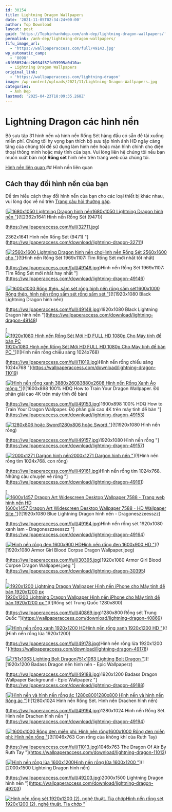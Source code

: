 ```yaml
---
id: 30154
title: Lightning Dragon Wallpapers
date: '2021-11-05T02:34:24+00:00'
author: Top Download
layout: post
guid: 'https://Tophinhanhdep.com/anh-dep/lightning-dragon-wallpapers/'
permalink: /anh-dep/lightning-dragon-wallpapers/
fifu_image_url:
  - 'https://wallpaperaccess.com/full/49143.jpg'
wp_automatic_camp:
  - '8098'
c8f05052dcc2b934f57fd93995a0d10a:
  - Lightning Dragon Wallpapers
original_link:
  - 'https://wallpaperaccess.com/lightning-dragon'
image: /wp-content/uploads/2021/11/Lightning-Dragon-Wallpapers.jpg
categories:
  - Ảnh Đẹp
lastmod: '2025-04-23T18:09:35.268Z'
---
```

# Lightning Dragon các hình nền

Bộ sưu tập 31 hình nền và hình nền Rồng Sét hàng đầu có sẵn để tải xuống miễn phí. Chúng tôi hy vọng bạn thích bộ sưu tập hình ảnh HD ngày càng tăng của chúng tôi để sử dụng làm hình nền hoặc màn hình chính cho điện thoại thông minh hoặc máy tính của bạn. Vui lòng liên hệ chúng tôi nếu bạn muốn xuất bản một **Rồng sét** hình nền trên trang web của chúng tôi.

[Hình nền liên quan ](#related) ## Hình nền liên quan

## Cách thay đổi hình nền của bạn

Để tìm hiểu cách thay đổi hình nền của bạn cho các loại thiết bị khác nhau, vui lòng đọc về nó trên [Trang câu hỏi thường gặp](https://tophinhanhdep.com/faq/).

  
[[![1680x1050 Lightning Dragon hình nền](https://wallpaperaccess.com/full/49143.jpg)1680x1050 Lightning Dragon hình nền "](https://wallpaperaccess.com/download/lightning-dragon-49143)](![2362x1641 Hình nền Rồng Sét (9471))

(https://wallpaperaccess.com/full/32711.jpg)

2362x1641 Hình nền Rồng Sét (9471) "](https://wallpaperaccess.com/download/lightning-dragon-32711)

[[![2560x1600 Lightning Dragon hình nền cho](https://wallpaperaccess.com/full/49145.jpg)Hình nền Rồng Sét 2560x1600 cho "](https://wallpaperaccess.com/download/lightning-dragon-49145)](![Hình nền Rồng Sét 1969x1107: Tìm Rồng Sét mới nhất tốt nhất)

(https://wallpaperaccess.com/full/49146.jpg)Hình nền Rồng Sét 1969x1107: Tìm Rồng Sét mới nhất hay nhất "](https://wallpaperaccess.com/download/lightning-dragon-49146)

[[![1600x1000 Rồng thép.  sấm sét rồng hình nền rồng sấm sét](https://wallpaperaccess.com/full/49147.jpg)1600x1000 Rồng thép. hình nền rồng sấm sét rồng sấm sét "](https://wallpaperaccess.com/download/lightning-dragon-49147)](![1920x1080 Black Lightning Dragon hình nền)

(https://wallpaperaccess.com/full/49148.jpg)1920x1080 Black Lightning Dragon hình nền "](https://wallpaperaccess.com/download/lightning-dragon-49148)

[[![1920x1080 Hình nền Rồng Sét Mới HD FULL HD 1080p Cho Máy tính để bàn PC](https://wallpaperaccess.com/full/49150.jpg)1920x1080 Hình nền Rồng Sét Mới HD FULL HD 1080p Cho Máy tính để bàn PC "](https://wallpaperaccess.com/download/lightning-dragon-49150)](![Hình nền rồng chiếu sáng 1024x768)

(https://wallpaperaccess.com/full/11019.jpg)Hình nền rồng chiếu sáng 1024x768 "](https://wallpaperaccess.com/download/lightning-dragon-11019)

[[![Hình nền rồng xanh 3880x2608](https://wallpaperaccess.com/full/49152.jpg)3880x2608 Hình nền Rồng Xanh Ảo mộng "](https://wallpaperaccess.com/download/lightning-dragon-49152)](![1600x898 100% HDQ How to Train Your Dragon Wallpaper.  Độ phân giải cao 4K trên máy tính để bàn)

(https://wallpaperaccess.com/full/49153.jpg)1600x898 100% HDQ How to Train Your Dragon Wallpaper. Độ phân giải cao 4K trên máy tính để bàn "](https://wallpaperaccess.com/download/lightning-dragon-49153)

[[![1280x806 hoặc Sword](https://wallpaperaccess.com/full/49154.jpg)1280x806 hoặc Sword "](https://wallpaperaccess.com/download/lightning-dragon-49154)](![1920x1080 Hình nền rồng)

(https://wallpaperaccess.com/full/49157.jpg)1920x1080 Hình nền rồng "](https://wallpaperaccess.com/download/lightning-dragon-49157)

[[![2000x1271 Dargon hình nền](https://wallpaperaccess.com/full/49158.jpg)2000x1271 Dargon hình nền "](https://wallpaperaccess.com/download/lightning-dragon-49158)](![Hình nền rồng tím 1024x768.  con rồng)

(https://wallpaperaccess.com/full/49161.jpg)Hình nền rồng tím 1024x768. Những câu chuyện về rồng "](https://wallpaperaccess.com/download/lightning-dragon-49161)

[[![1600x1457 Dragon Art Widescreen Desktop Wallpaper 7588 - Trang web hình nền HD](https://wallpaperaccess.com/full/49162.jpg)1600x1457 Dragon Art Widescreen Desktop Wallpaper 7588 - HD Wallpaper Site "](https://wallpaperaccess.com/download/lightning-dragon-49162)](![1920x1080 Blue Lightning Dragon hình nền - Dragoneszzeesszz)

(https://wallpaperaccess.com/full/49164.jpg)Hình nền rồng sét 1920x1080 xanh lam - Dragoneszzeesszz "](https://wallpaperaccess.com/download/lightning-dragon-49164)

[[![Hình nền rồng đen 1600x900 HD](https://wallpaperaccess.com/full/49165.jpg)Hình nền rồng đen 1600x900 HD "](https://wallpaperaccess.com/download/lightning-dragon-49165)](![1920x1080 Armor Girl Blood Corpse Dragon Wallpaper.jpeg)

(https://wallpaperaccess.com/full/30395.jpg)1920x1080 Armor Girl Blood Corpse Dragon Wallpaper.jpeg "](https://wallpaperaccess.com/download/lightning-dragon-30395)

[[![1920x1200 Lightning Dragon Wallpaper Hình nền iPhone cho Máy tính để bàn 1920x1200 px](https://wallpaperaccess.com/full/49170.jpg)1920x1200 Lightning Dragon Wallpaper Hình nền iPhone cho Máy tính để bàn 1920x1200 px "](https://wallpaperaccess.com/download/lightning-dragon-49170)](![Rồng sét Trung Quốc 1280x800)

(https://wallpaperaccess.com/full/40869.jpg)1280x800 Rồng sét Trung Quốc "](https://wallpaperaccess.com/download/lightning-dragon-40869)

[[![Hình nền rồng xanh 1920x1200 HD](https://wallpaperaccess.com/full/49177.jpg)Hình nền rồng xanh 1920x1200 HD "](https://wallpaperaccess.com/download/lightning-dragon-49177)](![Hình nền rồng lửa 1920x1200)

(https://wallpaperaccess.com/full/49178.jpg)Hình nền rồng lửa 1920x1200 "](https://wallpaperaccess.com/download/lightning-dragon-49178)

[[![751x1063 Lighting Bolt Dragon](https://wallpaperaccess.com/full/49181.jpg)751x1063 Lighting Bolt Dragon "](https://wallpaperaccess.com/download/lightning-dragon-49181)](![1920x1200 Badass Dragon nền hình nền - Epic Wallpaperz)

(https://wallpaperaccess.com/full/49188.jpg)1920x1200 Badass Dragon Wallpaper Background - Epic Wallpaperz "](https://wallpaperaccess.com/download/lightning-dragon-49188)

[[![Hình nền và hình nền rồng ác 1280x800](https://wallpaperaccess.com/full/49191.jpg)1280x800 Hình nền và hình nền Rồng ác "](https://wallpaperaccess.com/download/lightning-dragon-49191)](![1280x1024 Hình nền Rồng Sét.  Hình nền Drachen hình nền)

(https://wallpaperaccess.com/full/49194.jpg)1280x1024 Hình nền Rồng Sét. Hình nền Drachen hình nền "](https://wallpaperaccess.com/download/lightning-dragon-49194)

[[![1600x1000 Rồng đen miễn phí: Hình nền rồng](https://wallpaperaccess.com/full/49197.jpg)1600x1000 Rồng đen miễn phí: Hình nền rồng "](https://wallpaperaccess.com/download/lightning-dragon-49197)](![1046x763 Con rồng của không khí của Ruth Tay)

(https://wallpaperaccess.com/full/11013.jpg)1046x763 The Dragon Of Air By Ruth Tay "](https://wallpaperaccess.com/download/lightning-dragon-11013)

[[![Hình nền rồng lửa 1600x1200](https://wallpaperaccess.com/full/49201.jpg)Hình nền rồng lửa 1600x1200 "](https://wallpaperaccess.com/download/lightning-dragon-49201)](![2000x1500 Lightning Dragon hình nền)

(https://wallpaperaccess.com/full/49203.jpg)2000x1500 Lightning Dragon hình nền "](https://wallpaperaccess.com/download/lightning-dragon-49203)

[![Hình nền rồng sét 1920x1200 (2).  nghệ thuật.  Tia chớp](https://wallpaperaccess.com/full/49204.jpg)Hình nền rồng sét 1920x1200 (2). nghệ thuật. Tia chớp "](https://wallpaperaccess.com/download/lightning-dragon-49204)
